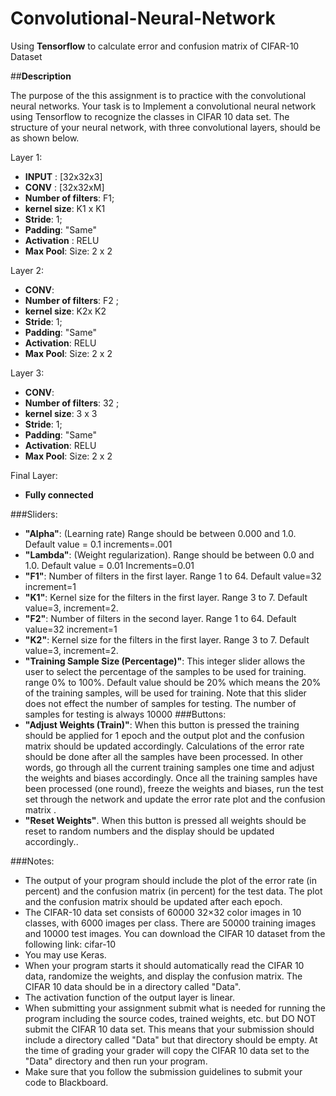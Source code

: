 # Convolutional-Neural-Network
Using __Tensorflow__ to calculate error and confusion matrix of CIFAR-10 Dataset

##__Description__

The purpose of the this assignment is to practice with the convolutional neural networks.
Your task is to Implement a convolutional neural network using Tensorflow to recognize the classes in CIFAR 10 data set. The structure of your neural network, with three convolutional layers, should be as shown below.

Layer 1:

  - **INPUT** : [32x32x3]
  - **CONV** : [32x32xM]
  - **Number of filters**: F1;
  - **kernel size**: K1 x K1
  - **Stride**: 1;
  - **Padding**: "Same"
  - **Activation** : RELU
  - **Max Pool**: Size: 2 x 2

Layer 2:

   - **CONV**:  
   - **Number of filters**: F2 ; 
   - **kernel size**: K2x K2 
   - **Stride**: 1; 
   - **Padding**: "Same"
   - **Activation**: RELU
   - **Max Pool**: Size: 2 x 2

Layer 3:
   - **CONV**:  
   - **Number of filters**: 32 ;  
   - **kernel size**: 3 x 3  
   - **Stride**: 1; 
   - **Padding**: "Same"
   - **Activation**: RELU
   - **Max Pool**: Size: 2 x 2

Final Layer:
   - **Fully connected**


 
###Sliders:
- **"Alpha"**: (Learning rate) Range should be between 0.000 and 1.0. Default value = 0.1 increments=.001
- **"Lambda"**: (Weight regularization). Range should be between 0.0 and 1.0. Default value = 0.01 Increments=0.01
- **"F1"**: Number of filters in the first layer. Range 1 to 64. Default value=32  increment=1
- **"K1"**: Kernel size for the filters in the first layer. Range 3 to 7. Default value=3, increment=2.
- **"F2"**: Number of filters in the second layer. Range 1 to 64. Default value=32  increment=1
- **"K2"**: Kernel size for the filters in the first layer. Range 3 to 7. Default value=3, increment=2.
- **"Training Sample Size (Percentage)"**: This integer slider allows the user to select the percentage of the samples to be used for training. range 0% to 100%. Default value should be 20% which means the 20% of the training samples, will be used for training. Note that this slider does not effect the number of samples for testing. The number of samples for testing is always 10000
###Buttons:
- **"Adjust Weights (Train)"**: When this button is pressed the training should be applied for 1 epoch and the output plot and the confusion matrix should be updated accordingly. Calculations of the error rate should be done after all the samples have been processed. In other words, go through all the current training samples one time and adjust the weights and biases accordingly. Once all the training samples have been processed (one round), freeze the weights and biases, run the test set through the network and update the error rate plot and the confusion matrix .
- **"Reset Weights"**. When this button is pressed all weights should be reset to random numbers and the display should be updated accordingly..
 
 ###Notes: 
- The output of your program should include the plot of the error rate (in percent) and the confusion matrix (in percent) for the test data. The plot and the confusion matrix should be updated after each epoch.
- The CIFAR-10 data set consists of 60000 32×32 color images in 10 classes, with 6000 images per class. There are 50000 training images and 10000 test images. You can download the CIFAR 10 dataset from the following link: cifar-10  
- You may use Keras.
- When your program starts it should automatically read the CIFAR 10 data, randomize the weights, and display the confusion matrix. The CIFAR 10 data should be in a directory called "Data".
- The activation function of the output layer is linear.
- When submitting your assignment submit what is needed for running the program including the source codes, trained weights, etc. but DO NOT submit the CIFAR 10 data set. This means that your submission should include a directory called "Data" but that directory should be empty. At the time of grading your grader will copy the CIFAR 10 data set to the "Data" directory and then run your program.
- Make sure that you follow the submission guidelines to submit your code to Blackboard.



 
